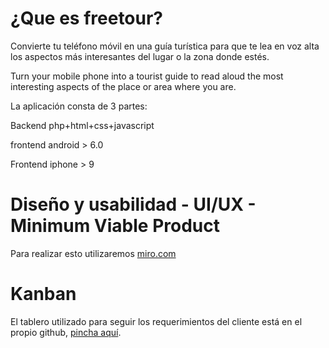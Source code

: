 # ¿Que es freetour?

Convierte tu teléfono móvil en una guía turística para que te lea en voz alta los aspectos más interesantes del lugar o la zona donde estés.

Turn your mobile phone into a tourist guide to read aloud the most interesting aspects of the place or area where you are.

La aplicación consta de 3 partes:

Backend php+html+css+javascript

frontend android > 6.0 

Frontend iphone > 9


# Diseño y usabilidad - UI/UX - Minimum Viable Product

Para realizar esto utilizaremos <a href="https://miro.com/app/board/uXjVPmzO3ZU=/">miro.com</a>
<!--<a href="https://miro.com/app/board/uXjVPmzO3ZU=/?share_link_id=798309771385">miro.com</a>-->


# Kanban

El tablero utilizado para seguir los requerimientos del cliente está en el propio github, <a href="https://github.com/users/kikemadrigal/projects/7/views/1">pincha aquí</a>.





